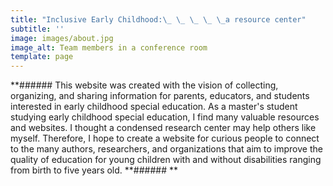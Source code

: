 ```yaml
---
title: "Inclusive Early Childhood:\_ \_ \_ \_ \_a resource center"
subtitle: ''
image: images/about.jpg
image_alt: Team members in a conference room
template: page
---
```



**###### This website was created with the vision of collecting, organizing, and sharing information for parents, educators, and students interested in early childhood special education. As a master's student studying early childhood special education, I find many valuable resources and websites. I thought a condensed research center may help others like myself. Therefore, I hope to create a website for curious people to connect to the many authors, researchers, and organizations that aim to improve the quality of education for young children with and without disabilities ranging from birth to five years old. 
**###### **
